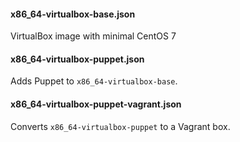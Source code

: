 

#### x86_64-virtualbox-base.json

VirtualBox image with minimal CentOS 7

#### x86_64-virtualbox-puppet.json

Adds Puppet to `x86_64-virtualbox-base`.

#### x86_64-virtualbox-puppet-vagrant.json
    
Converts `x86_64-virtualbox-puppet` to a Vagrant box.
